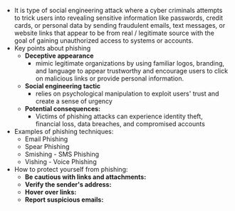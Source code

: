 - It is type of social engineering attack where a cyber criminals attempts to trick users into revealing sensitive information like passwords, credit cards, or personal data by sending fraudulent emails, text messages, or website links that appear to be from real / legitimate source with the goal of gaining unauthorized access to systems or accounts.
- Key points about phishing
	- **Deceptive appearance**
		- mimic legitimate organizations by using familiar logos, branding, and language to appear trustworthy and encourage users to click on malicious links or provide personal information.
	- **Social engineering tactic**
		- relies on psychological manipulation to exploit users' trust and create a sense of urgency
	- **Potential consequences:**
		- Victims of phishing attacks can experience identity theft, financial loss, data breaches, and compromised accounts
- Examples of phishing techniques:
	- Email Phishing
	- Spear Phishing
	- Smishing - SMS Phishing
	- Vishing - Voice Phishing
- How to protect yourself from phishing:
	- **Be cautious with links and attachments:**
	- **Verify the sender's address:**
	- **Hover over links:**
	- **Report suspicious emails:**
	